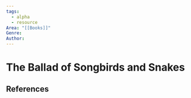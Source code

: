 ```yaml
---
tags:
  - alpha
  - resource
Area: "[[Books]]"
Genre:
Author:
---
```

# The Ballad of Songbirds and Snakes



## References



